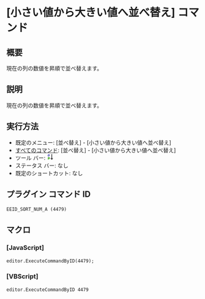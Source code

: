 # \[小さい値から大きい値へ並べ替え\] コマンド

## 概要

現在の列の数値を昇順で並べ替えます。

## 説明

現在の列の数値を昇順で並べ替えます。

## 実行方法

- 既定のメニュー: \[並べ替え\] \- \[小さい値から大きい値へ並べ替え\]
- [すべてのコマンド](../../glossary/allcommands): \[並べ替え\] \- \[小さい値から大きい値へ並べ替え\]
- ツール バー: ![](../../images/sorting0-9.png)
- ステータス バー: なし
- 既定のショートカット: なし

## プラグイン コマンド ID

```
EEID_SORT_NUM_A (4479)
```

## マクロ

### \[JavaScript\]

```
editor.ExecuteCommandByID(4479);
```

### \[VBScript\]

```
editor.ExecuteCommandByID 4479
```
